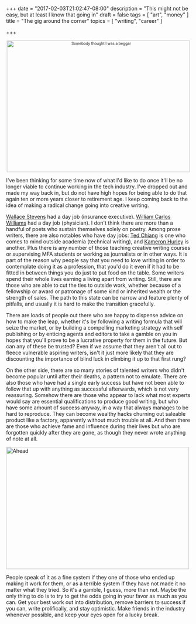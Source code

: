 +++
date = "2017-02-03T21:02:47-08:00"
description = "This might not be easy, but at least I know that going in"
draft = false
tags = [
  "art",
  "money"
]
title = "The gig around the corner"
topics = [
  "writing",
  "career"
]

+++

<div align="center" style="font-size:x-small"><a data-flickr-embed="true"  
href="https://www.flickr.com/photos/randar/20410970636/in/photostream/"
title="Somebody thought I was a beggar">
<img src="https://c1.staticflickr.com/1/494/20410970636_d0351ebe97.jpg"
width="500" height="359" alt="Somebody thought I was a beggar"></a>
<script async src="//embedr.flickr.com/assets/client-code.js"
charset="utf-8"></script></div>

I've been thinking for some time now of what I'd like to do once it'll be no
longer viable to continue working in the tech industry. I've dropped out and
made my way back in, but do not have high hopes for being able to do that again
ten or more years closer to retirement age. I keep coming back to the idea of
making a radical change going into creative writing.

[Wallace Stevens](https://en.wikipedia.org/wiki/Wallace_Stevens)
had a day job (insurance executive).
[William Carlos Williams](https://en.wikipedia.org/wiki/William_Carlos_Williams)
had a day job (physician). I don't
think there are more than a handful of poets who sustain themselves solely on
poetry. Among prose writers, there are also notables who have day jobs:
[Ted Chiang](http://tedchiang.blogspot.com/)
 is one who comes to mind outside academia (technical writing), and
[Kameron Hurley](http://www.kameronhurley.com/made-writing-fiction-2016/) is
another. Plus there is any number of those
teaching creative writing courses or supervising MFA students or working as
journalists or in other ways. It is part of the reason why people say that you
need to love writing in order to contemplate doing it as a profession, that
you'd do it even if it had to be fitted in between things you do just to
put food on the table. Some writers spend their whole lives earning a living
apart from writing.
Still, there are those who are able to cut the ties to outside work, whether
because of a
fellowship or award or patronage of some kind or inherited wealth or
the strength of sales. The path to this state can be narrow and feature
plenty of pitfalls, and usually it is hard to make the transition gracefully.

There are
loads of people out there who are happy to dispense advice on how to make the
leap, whether it's by following a writing formula that will seize the market,
or by building a compelling marketing strategy with self publishing or by
enticing agents and editors to take a gamble on you in hopes that you'll prove
to be a lucrative property for them in the future. But can any of these be
trusted? Even if we assume that they aren't all out to fleece vulnerable aspiring
writers, isn't it just more likely that they are discounting the
importance of blind luck in climbing it up to that first rung?

On the other side, there are so many stories of talented writers who didn't
become popular until
after their deaths, a pattern not to
emulate. There are also those who have had a single early success but have not
been able to follow that up with anything as successful afterwards, which is
not very reassuring. Somehow there are those who appear to lack
what most experts would say are essential qualifications to produce good
writing, but who have some amount of success anyway, in a way that always
manages to be hard to reproduce. They can become wealthy hacks churning out
saleable product like a factory, apparently without much trouble at all. And
then there are those who achieve fame and influence during their lives but who
are forgotten quickly after they are gone, as though they never wrote anything
of note at all.

<a data-flickr-embed="true"  
href="https://www.flickr.com/photos/143117861@N04/32426382885/" title="Ahead">
<img src="https://c1.staticflickr.com/1/773/32426382885_e94f1b3544.jpg"
width="500" height="333" alt="Ahead"></a>
<script async src="//embedr.flickr.com/assets/client-code.js" charset="utf-8"></script>

People speak of it as a fine system if they one of those who ended up making it
work for them, or as a terrible system if they have not made it no matter what
they tried. So it's a gamble, I guess, more than not. Maybe the only thing to
do is to try to get the odds going in your favor as much as you can.
Get your best work out into distribution,
remove barriers to success if you can, write prolifically, and
stay optimistic. Make friends in the industry whenever possible, and keep your
eyes open for a lucky break.
